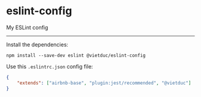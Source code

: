 # eslint-config

My ESLint config

---

Install the dependencies:

```
npm install --save-dev eslint @vietduc/eslint-config
```

Use this `.eslintrc.json` config file:

```JSON
{
    "extends": ["airbnb-base", "plugin:jest/recommended", "@vietduc"]
}
```
